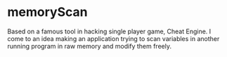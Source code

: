 # memoryScan
Based on a famous tool in hacking single player game, Cheat Engine. I come to an idea making an application trying to scan variables in another running program in raw memory and modify them freely.
